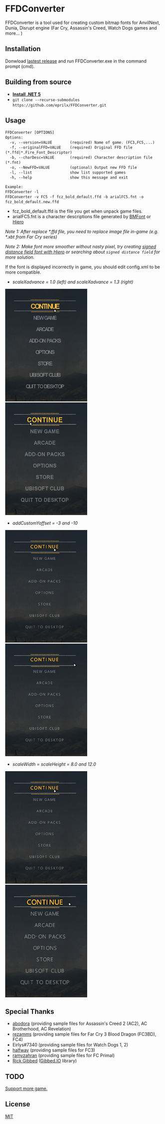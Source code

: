 # FFDConverter
FFDConverter is a tool used for creating custom bitmap fonts for AnvilNext, Dunia, Disrupt engine (Far Cry, Assassin's Creed, Watch Dogs games and more... )

## Installation

Donwload [lastest release](https://github.com/eprilx/FFDConverter/releases) and run FFDConverter.exe in the command prompt (cmd).

## Building from source
- **[Install .NET 5](https://dotnet.microsoft.com/download/dotnet/5.0)**
- ``git clone --recurse-submodules https://github.com/eprilx/FFDConverter.git``

## Usage

```
FFDConverter [OPTIONS]
Options:
  -v, --version=VALUE        (required) Name of game. (FC3,FC5,...)
  -f, --originalFFD=VALUE    (required) Original FFD file (*.ffd|*.Fire_Font_Descriptor)
  -b, --charDesc=VALUE       (required) Character description file (*.fnt)
  -o, --NewFFD=VALUE         (optional) Output new FFD file
  -l, --list                 show list supported games
  -h, --help                 show this message and exit
```

```
Example: 
FFDConverter -l
FFDConverter -v FC5 -f fcz_bold_default.ffd -b arialFC5.fnt -o fcz_bold_default.new.ffd
```
- fcz_bold_default.ffd is the file you get when unpack game files.
- arialFC5.fnt is a character descriptions file generated by [BMFont](https://www.angelcode.com/products/bmfont/) or [Hiero](https://github.com/libgdx/libgdx/wiki/Hiero)

*Note 1: After replace \*.ffd file, you need to replace image file in-game (e.g. \*.xbt from Far Cry series)*

*Note 2: Make font more smoother without nasty pixel, try creating [signed distance field font with Hiero](https://github.com/libgdx/libgdx/wiki/Distance-field-fonts) or searching about ``signed distance field`` for more solution.*

If the font is displayed incorrectly in game, you should edit config.xml to be more compatible.
- *scaleXadvance = 1.0 (left) and scaleXadvance = 1.3 (right)*

<img src="sampleImg/1.0xadvance.png" height="360"/>&emsp;<img src="sampleImg/1.3xadvance.png" height="360"/>

- *addCustomYoffset = -3 and -10*

<img src="sampleImg/0Yoffset.png" height="360"/>&emsp;<img src="sampleImg/Sub10Yoffset.png" height="360"/>

- *scaleWidth = scaleHeight = 8.0 and 12.0*

<img src="sampleImg/0Yoffset.png" height="360"/>&emsp;<img src="sampleImg/scaleWH12.png" height="360"/>

## Special Thanks
- [abodora](https://github.com/abodora) (providing sample files for Assassin's Creed 2 (AC2), AC Brotherhood, AC Revelation)
- [rezamms](https://github.com/rezamms) (providing sample files for Far Cry 3 Blood Dragon (FC3BD), FC4)
- Eirlys#7340 (providing sample files for Watch Dogs 1, 2)
- [halfway](https://forum.xentax.com/memberlist.php?mode=viewprofile&u=65552) (providing sample files for FC3)
- [ramyzahran](https://forum.xentax.com/memberlist.php?mode=viewprofile&u=63812) (providing sample files for FC Primal)
- [Rick Gibbed](https://github.com/gibbed) ([Gibbed.IO](https://github.com/gibbed/Gibbed.IO) library)
## TODO
[Support more game.](https://github.com/eprilx/FFDConverter/issues/2)

## License
[MIT](LICENSE)
